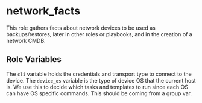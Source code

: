 network_facts
=========

This role gathers facts about network devices to be used as backups/restores, later in other roles or playbooks, and in the creation of a network CMDB.

Role Variables
--------------

The `cli` variable holds the credentials and transport type to connect to the device.
The `device_os` variable is the type of device OS that the current host is. We use this to decide which tasks and templates to run since each OS can have OS specific commands. This should be coming from a group var.

